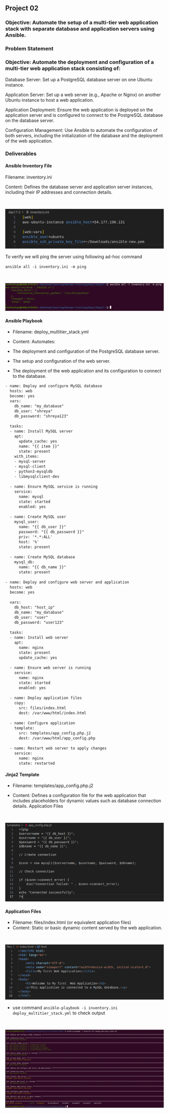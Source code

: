 ## Project 02


### Objective: Automate the setup of a multi-tier web application stack with separate database and application servers using Ansible.

### Problem Statement


### Objective: Automate the deployment and configuration of a multi-tier web application stack consisting of:

Database Server: Set up a PostgreSQL database server on one Ubuntu instance.

Application Server: Set up a web server (e.g., Apache or Nginx) on another Ubuntu instance to host a web application.

Application Deployment: Ensure the web application is deployed on the application server and is configured to connect to the PostgreSQL database on the database server.

Configuration Management: Use Ansible to automate the configuration of both servers, including the initialization of the database and the deployment of the web application.

### Deliverables

#### Ansible Inventory File

Filename: inventory.ini

Content: Defines the database server and application server instances, including their IP addresses and connection details.

<br>

![alt text](images/image.png)

To verify we will ping the server using following ad-hoc command

`ansible all -i inventory.ini -m ping`

<br>

![alt text](images/image-1.png)

#### Ansible Playbook

+ Filename: deploy_multitier_stack.yml

+ Content: Automates:
+ The deployment and configuration of the PostgreSQL database server.
+ The setup and configuration of the web server.
+ The deployment of the web application and its configuration to connect to the database.

```
- name: Deploy and configure MySQL database
  hosts: web
  become: yes
  vars:
    db_name: "my_database"
    db_user: "shreya"
    db_password: "shreya123"

  tasks:
  - name: Install MySQL server
    apt:
      update_cache: yes
      name: "{{ item }}"
      state: present
    with_items:
    - mysql-server
    - mysql-client
    - python3-mysqldb
    - libmysqlclient-dev

  - name: Ensure MySQL service is running
    service:
      name: mysql
      state: started
      enabled: yes

  - name: Create MySQL user
    mysql_user:
      name: "{{ db_user }}"
      password: "{{ db_password }}"
      priv: '*.*:ALL'
      host: '%'
      state: present

  - name: Create MySQL database
    mysql_db:
      name: "{{ db_name }}"
      state: present

- name: Deploy and configure web server and application
  hosts: web
  become: yes

  vars:
    db_host: "host_ip"
    db_name: "my_database"
    db_user: "user"
    db_password: "user123"

  tasks:
  - name: Install web server
    apt:
      name: nginx
      state: present
      update_cache: yes

  - name: Ensure web server is running
    service:
      name: nginx
      state: started
      enabled: yes

  - name: Deploy application files
    copy:
      src: files/index.html
      dest: /var/www/html/index.html

  - name: Configure application
    template:
      src: templates/app_config.php.j2
      dest: /var/www/html/app_config.php

  - name: Restart web server to apply changes
    service:
      name: nginx
      state: restarted
```

#### Jinja2 Template

+ Filename: templates/app_config.php.j2

+ Content: Defines a configuration file for the web application that includes placeholders for dynamic values such as database connection details.
Application Files

<br>

![alt text](images/image-2.png)

#### Application Files

+ Filename: files/index.html (or equivalent application files)
+ Content: Static or basic dynamic content served by the web application.

<br>

![alt text](images/image-3.png)

+ use command `ansible-playbook -i inventory.ini deploy_multitier_stack.yml` to check output

<br>

![alt text](images/image-4.png)